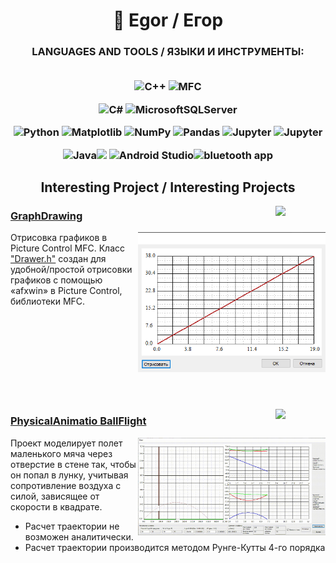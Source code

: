 <h1 align="center">👋 Egor / Егор </h1>
<h3 align="center">
LANGUAGES AND TOOLS / ЯЗЫКИ И ИНСТРУМЕНТЫ:
<br/>
<br/>

![C++](https://img.shields.io/badge/c++-%2300599C.svg?style=for-the-badge&logo=c%2B%2B&logoColor=white) ![MFC](https://img.shields.io/badge/-MFC-%2300599C?style=for-the-badge)

![C#](https://img.shields.io/badge/c%23-%23239120.svg?style=for-the-badge&logo=c-sharp&logoColor=white) ![MicrosoftSQLServer](https://img.shields.io/badge/Microsoft%20SQL%20Server-CC2927?style=for-the-badge&logo=microsoft%20sql%20server&logoColor=white)

![Python](https://img.shields.io/badge/python-3670A0?style=for-the-badge&logo=python&logoColor=ffdd54)
![Matplotlib](https://img.shields.io/badge/Matplotlib-%23ffffff.svg?style=for-the-badge&logo=Matplotlib&logoColor=black)
![NumPy](https://img.shields.io/badge/numpy-%23013243.svg?style=for-the-badge&logo=numpy&logoColor=white)
![Pandas](https://img.shields.io/badge/pandas-%23150458.svg?style=for-the-badge&logo=pandas&logoColor=white)
![Jupyter](https://img.shields.io/badge/Jupyter-orange?style=for-the-badge&logo=Jupyter&logoColor=white)
![Jupyter](https://img.shields.io/badge/Qt-41CD52?style=for-the-badge&logo=Qt&logoColor=white)


![Java](https://img.shields.io/badge/java-%23ED8B00.svg?style=for-the-badge&logo=openjdk&logoColor=white)<img src="https://img.shields.io/badge/kotlin-%230095D5.svg?&style=for-the-badge&logo=kotlin&logoColor=white"/>
![Android Studio](https://img.shields.io/badge/Android%20Studio-3DDC84.svg?style=for-the-badge&logo=android-studio&logoColor=white)![bluetooth app](https://img.shields.io/badge/bluetooth_app-0082FC.svg?style=for-the-badge&logo=Bluetooth&logoColor=white)
</h3>

<h2 align="center">Interesting Project / Interesting Projects</h2> 
<!---------------------------------------------------------------------------------->
<img src="https://img.shields.io/badge/-C++-090909?style=for-the-badge&logo=C%2b%2b&logoColor=6296CC" align="right" width=80>

<h3 align="left">

[GraphDrawing](https://github.com/SkorEgor/GraphDrawing)
</h3> 


<img src="https://github.com/SkorEgor/GraphDrawing/raw/writingREADME/Картинки/9.ExampleWin.png" align="right" width=300>


Отрисовка графиков в Picture Control MFC. Класс ["Drawer.h"]() создан для удобной/простой отрисовки графиков c помощью «afxwin» в Picture Control, библиотеки MFC.

<br><br> <br><br> <br><br> <br><br> 


<!---------------------------------------------------------------------------------->


<img src="https://img.shields.io/badge/-C++-090909?style=for-the-badge&logo=C%2b%2b&logoColor=6296CC" align="right" width=80>

<h3 align="left">

[PhysicalAnimatio BallFlight](https://github.com/SkorEgor/PhysicalAnimation_BallFlight)
</h3> 


<img src="https://github.com/SkorEgor/PhysicalAnimation_BallFlight/raw/main/Pictures/bandicam%202022-07-18%2015-54-09-616%20(1).gif" align="right" width=300>


Проект моделирует полет маленького мяча через отверстие в стене так, чтобы он попал в лунку, учитывая сопротивление воздуха с силой, зависящее от скорости в квадрате. 
* Расчет траектории не возможен аналитически.
* Расчет траектории производится методом Рунге-Кутты 4-го порядка

<br><br> <br><br> 


<!---------------------------------------------------------------------------------->
